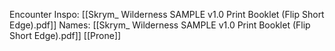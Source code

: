 Encounter Inspo: [[Skrym_ Wilderness SAMPLE v1.0 Print Booklet (Flip Short Edge).pdf]]
Names: [[Skrym_ Wilderness SAMPLE v1.0 Print Booklet (Flip Short Edge).pdf]]
[[Prone]]
